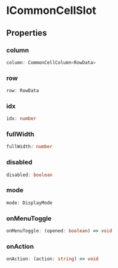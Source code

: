 # ICommonCellSlot

## Properties

### column

```ts
column: CommonCellColumn<RowData>
```

### row

```ts
row: RowData
```

### idx

```ts
idx: number
```

### fullWidth

```ts
fullWidth: number
```

### disabled

```ts
disabled: boolean
```

### mode

```ts
mode: DisplayMode
```

### onMenuToggle

```ts
onMenuToggle: (opened: boolean) => void
```

### onAction

```ts
onAction: (action: string) => void
```
